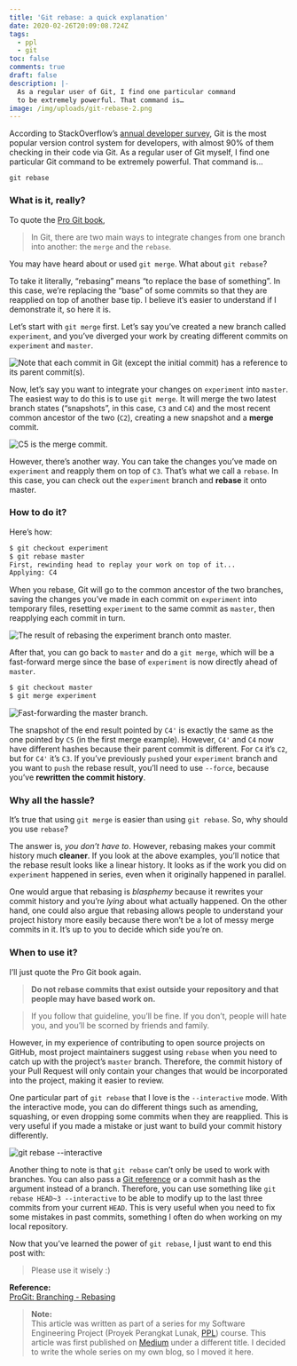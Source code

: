 ```yaml
---
title: 'Git rebase: a quick explanation'
date: 2020-02-26T20:09:08.724Z
tags:
  - ppl
  - git
toc: false
comments: true
draft: false
description: |-
  As a regular user of Git, I find one particular command
  to be extremely powerful. That command is…
image: /img/uploads/git-rebase-2.png
---
```


According to StackOverflow’s [annual developer survey][StackOverflow-survey],
Git is the most popular version control system for developers, with almost 90%
of them checking in their code via Git. As a regular user of Git myself, I find
one particular Git command to be extremely powerful. That command is…

```
git rebase
```

### **What** is it, really?

To quote the [Pro Git book][ProGit-branching-rebasing],

> In Git, there are two main ways to integrate changes from one branch into
> another: the `merge` and the `rebase`.

You may have heard about or used `git merge`. What about `git rebase`?

To take it literally, “rebasing” means “to replace the base of something”. In
this case, we’re replacing the “base” of some commits so that they are reapplied
on top of another base tip. I believe it’s easier to understand if I demonstrate
it, so here it is.

Let’s start with `git merge` first. Let’s say you’ve created a new branch called
`experiment`, and you’ve diverged your work by creating different commits on
`experiment` and `master`.

![Note that each commit in Git (except the initial commit) has a reference to its parent commit(s).](/img/uploads/git-rebase-0.png "Note that each commit in Git (except the initial commit) has a reference to its parent commit(s).")

Now, let’s say you want to integrate your changes on `experiment` into `master`.
The easiest way to do this is to use `git merge`. It will merge the two latest
branch states (“snapshots”, in this case, `C3` and `C4`) and the most recent
common ancestor of the two (`C2`), creating a new snapshot and a **merge**
commit.

![C5 is the merge commit.](/img/uploads/git-rebase-1.png "C5 is the merge commit.")

However, there’s another way. You can take the changes you’ve made on
`experiment` and reapply them on top of `C3`. That’s what we call a `rebase`. In
this case, you can check out the `experiment` branch and **rebase** it onto
master.

### **How** to do it?

Here’s how:

```bash
$ git checkout experiment
$ git rebase master
First, rewinding head to replay your work on top of it...
Applying: C4
```

When you rebase, Git will go to the common ancestor of the two branches, saving
the changes you’ve made in each commit on `experiment` into temporary files,
resetting `experiment` to the same commit as `master`, then reapplying each
commit in turn.

![The result of rebasing the experiment branch onto master.](/img/uploads/git-rebase-2.png "The result of rebasing the experiment branch onto master.")

After that, you can go back to `master` and do a `git merge`, which will be a
fast-forward merge since the base of `experiment` is now directly ahead of
`master`.

```bash
$ git checkout master
$ git merge experiment
```

![Fast-forwarding the master branch.](/img/uploads/git-rebase-3.png "Fast-forwarding the master branch.")

The snapshot of the end result pointed by `C4'` is exactly the same as the one
pointed by `C5` (in the first merge example). However, `C4'` and `C4` now have
different hashes because their parent commit is different. For `C4` it’s `C2`,
but for `C4'` it’s `C3`. If you’ve previously `push`ed your `experiment` branch
and you want to `push` the rebase result, you’ll need to use `--force`, because
you’ve **rewritten the commit history**.

### **Why** all the hassle?

It’s true that using `git merge` is easier than using `git rebase`. So, why
should you use `rebase`?

The answer is, _you don’t have to_. However, rebasing makes your commit history
much **cleaner**. If you look at the above examples, you’ll notice that the
rebase result looks like a linear history. It looks as if the work you did on
`experiment` happened in series, even when it originally happened in parallel.

One would argue that rebasing is _blasphemy_ because it rewrites your commit
history and you’re _lying_ about what actually happened. On the other hand, one
could also argue that rebasing allows people to understand your project history
more easily because there won’t be a lot of messy merge commits in it. It’s up
to you to decide which side you’re on.

### **When** to use it?

I’ll just quote the Pro Git book again.

> **Do not rebase commits that exist outside your repository and that people may
> have based work on.**

> If you follow that guideline, you’ll be fine. If you don’t, people will hate
> you, and you’ll be scorned by friends and family.

However, in my experience of contributing to open source projects on GitHub,
most project maintainers suggest using `rebase` when you need to catch up with
the project’s `master` branch. Therefore, the commit history of your Pull
Request will only contain your changes that would be incorporated into the
project, making it easier to review.

One particular part of `git rebase` that I love is the `--interactive` mode.
With the interactive mode, you can do different things such as amending,
squashing, or even dropping some commits when they are reapplied. This is very
useful if you made a mistake or just want to build your commit history
differently.

![git rebase --interactive](/img/uploads/git-rebase-4.png "git rebase --interactive")

Another thing to note is that `git rebase` can’t only be used to work with
branches. You can also pass a [Git reference][ProGit-git-internals-git-references]
or a commit hash as the argument instead of a branch. Therefore, you can use
something like `git rebase HEAD~3 --interactive` to be able to modify up to the
last three commits from your current `HEAD`. This is very useful when you need
to fix some mistakes in past commits, something I often do when working on my
local repository.

Now that you’ve learned the power of `git rebase`, I just want to end this post
with:

> Please use it wisely :)

**Reference:** \
[ProGit: Branching - Rebasing][ProGit-branching-rebasing]

> **Note:** \
> This article was written as part of a series for my Software Engineering
> Project (Proyek Perangkat Lunak, [PPL][PPL]) course. This article was first
> published on [Medium][Medium] under a different title. I decided to write
> the whole series on my own blog, so I moved it here.

[StackOverflow-survey]: https://insights.stackoverflow.com/survey/2018/#work-_-version-control
[ProGit-branching-rebasing]: https://git-scm.com/book/en/v2/Git-Branching-Rebasing
[ProGit-git-internals-git-references]: https://git-scm.com/book/en/v2/Git-Internals-Git-References
[Medium]: https://medium.com/@laymonage/40709ebb4ec2
[PPL]: /tags/ppl
